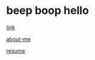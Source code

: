 # beep boop hello
[link](https://varenya27.github.io/WebDev-Course/)

[about-me](https://varenya27.github.io/WebDev-Course/about-me/)

[resume](https://varenya27.github.io/WebDev-Course/resume/)
